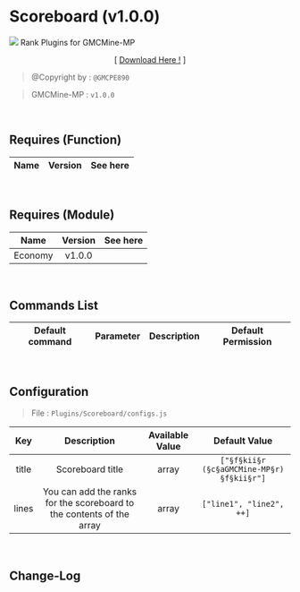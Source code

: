 # Scoreboard (v1.0.0)
![](./assets/img/Scoreboard/pack_icon.png?raw=true)
Rank Plugins for GMCMine-MP
<p align="center">[ <a href="./Not Found">Download Here !</a> ]</p>

> @Copyright by : `@GMCPE890`

> GMCMine-MP : `v1.0.0`

<br />

## Requires (Function)
| Name | Version | See here |
| :--: | :-----: | :------: |

<br />

## Requires (Module)
| Name | Version | See here |
| :--: | :-----: | :------: |
| Economy | v1.0.0 | |

<br />

## Commands List
| Default command | Parameter | Description | Default Permission |
| :-------------: | :-------: | :---------: | :----------------: |

<br />

## Configuration

> File : `Plugins/Scoreboard/configs.js`

| Key | Description | Available Value | Default Value |
| :-: | :---------: | :-------------: | :-----------: |
| title | Scoreboard title | array | `["§f§kii§r    (§c§aGMCMine-MP§r)   §f§kii§r"]` |
| lines | You can add the ranks for the scoreboard to the contents of the array | array | `["line1", "line2", ++]` |

<br />

## Change-Log
